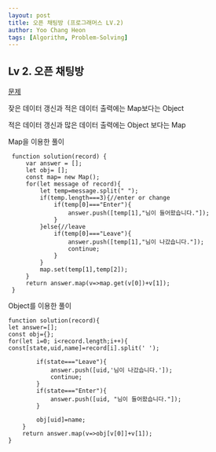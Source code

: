 ```yaml
---
layout: post
title: 오픈 채팅방 (프로그래머스 LV.2)
author: Yoo Chang Heon
tags: [Algorithm, Problem-Solving]
---
```


## Lv 2. 오픈 채팅방

[문제](https://programmers.co.kr/learn/courses/30/lessons/42888)

잦은 데이터 갱신과 적은 데이터 출력에는 Map보다는 Object

적은 데이터 갱신과 많은 데이터 출력에는 Object 보다는 Map

Map을 이용한 풀이

     function solution(record) {
         var answer = [];
         let obj= [];
         const map= new Map();
         for(let message of record){
             let temp=message.split(" ");
             if(temp.length===3){//enter or change
                 if(temp[0]==="Enter"){
                     answer.push([temp[1],"님이 들어왔습니다."]);
                 }
             }else{//leave
                 if(temp[0]==="Leave"){
                     answer.push([temp[1],"님이 나갔습니다."]);
                     continue;
                 }
             }
             map.set(temp[1],temp[2]);
         }
         return answer.map(v=>map.get(v[0])+v[1]);
     }

Object를 이용한 풀이

    function solution(record){
    let answer=[];
    const obj={};
    for(let i=0; i<record.length;i++){
    const[state,uid,name]=record[i].split(' ');

            if(state==="Leave"){
                answer.push([uid,'님이 나갔습니다.']);
                continue;
            }
            if(state==="Enter"){
                answer.push([uid, "님이 들어왔습니다."]);
            }

            obj[uid]=name;
        }
        return answer.map(v=>obj[v[0]]+v[1]);
    }
